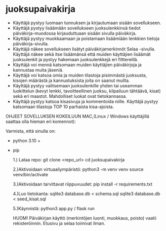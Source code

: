 # juoksupaivakirja

- Käyttäjä pystyy luomaan tunnuksen ja kirjautumaan sisään sovellukseen.
- Käyttäjä pystyy lisäämään sovellukseen juoksulenkkinsä tiedot päiväkirja-muodossa kirjauduttuaan sisään sivulla päiväkirja.
- Käyttäjä pystyy muokkaamaan ja poistamaan lisäämiään lenkkien tietoja päiväkirja-sivulla.
- Käyttäjä näkee sovellukseen lisätyt päiväkirjamerkinnöt Selaa -sivulla. Käyttäjä näkee sekä itse lisäämänsä että muiden käyttäjien lisäämät juoksulenkit ja pystyy hakemaan juoksulenkkejä eri filttereillä.
- Käyttäjä voi mennä katsomaan muiden käyttäjien päiväkirjoja ja kannustaa muita jäseniä.
- Käyttäjä voi katsoa omia ja muiden tilastoja pisimmästä juoksusta, kisojen määrästä ja kannustuksista joita on saanut muilta.
- Käyttäjä pystyy valitsemaan juoksulenkille yhden tai useamman luokittelun (kevyt lenkki, tavoitteellinen juoksu, kilpailuun tähtäävä, kisat) sekä eri maastot. Mahdolliset luokat ovat tietokannassa.
- Käyttäjä pystyy katsoa kisasivuja ja kommentoida niille. Käyttäjä pystyy katsomaan tilastoja TOP 10 parhaista kisa-ajoista.


OHJEET SOVELLUKSEN KOKEILUUN MAC,(Linux / Windows käyttäjillä saattaa olla hieman eri komennot):

Varmista, että sinulla on:
- python 3.10 +
- pip

  1.) Lataa repo:
     git clone <repo_url>
     cd juoksupaivakirja

  2.)Aktivoidaan virtuaaliympäristö:
    python3 -m venv venv
    source venv/bin/activate

  3.)Aktivoidaan tarvittavat riippuvuudet:
    pip install -r requirements.txt

  4.)Luo tietokanta:
    sqlite3 database.db < schema.sql
    sqlite3 database.db < seed_kisat.sql

  5.)Käynnistä:
    python3 app.py / flask run

  HUOM! Päiväkirjan käyttö (merkintöjen luonti, muokkaus, poisto) vaatii rekisteröinnin. Etusivu ja selaa toimivat ilman.
